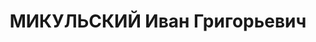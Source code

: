 ---
title: МИКУЛЬСКИЙ Иван Григорьевич
description: "1901р. н., с. Костянтинівка Арбузинського р-ну Одеської обл., прож.\
  \ м. Тульчин, українець, із робітників, малописьменний, секретар Тульчинського РПК,\
  \ одруж., 1 дитина. \n  Арешт. 24.08.1937 р. Звинувач. за ст. 54-7, 8, 11 КК УРСР.\
  \ За вироком Верховного суду СРСР від 25.10.1937 р. розстріляний 26.11.1937р. \n\
  \  Реабіл. 10.11.1956 р."
---
